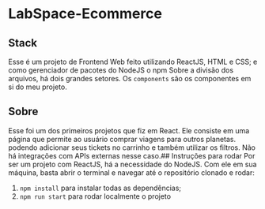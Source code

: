 # LabSpace-Ecommerce


## Stack
Esse é um projeto de Frontend Web feito utilizando ReactJS, HTML e CSS; 
e como gerenciador de pacotes do NodeJS o npm 
Sobre a divisão dos arquivos, há dois grandes setores. Os `components` são 
os componentes em si do meu projeto.

## Sobre
Esse foi um dos primeiros projetos que fiz em React.
Ele consiste em uma página que permite ao usuário comprar viagens para outros planetas.
podendo adicionar seus tickets no carrinho e também utilizar os filtros.
Não há integrações com APIs externas nesse caso.## Instruções para rodar
Por ser um projeto com ReactJS, há a necessidade do NodeJS. Com ele em 
sua máquina, basta abrir o terminal e navegar até o repositório clonado e 
rodar:

1. `npm install` para instalar todas as dependências;
2. `npm run start` para rodar localmente o projeto
